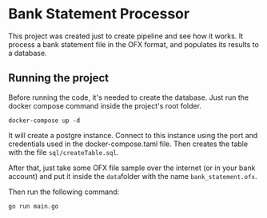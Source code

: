 # Bank Statement Processor

This project was created just to create pipeline and see how it works.
It process a bank statement file in the OFX format, and populates its results to a database.

## Running the project

Before running the code, it's needed to create the database. 
Just run the docker compose command inside the project's root folder.

`docker-compose up -d`

It will create a postgre instance. Connect to this instance using the port and credentials used in the docker-compose.taml file.
Then creates the table with the file `sql/createTable.sql`.

After that, just take some OFX file sample over the internet (or in your bank account) and put it inside the `data`folder with the name `bank_statement.ofx`.

Then run the following command:

`go run main.go`
